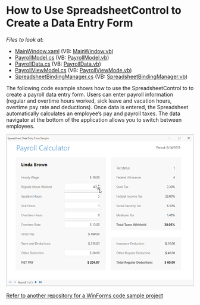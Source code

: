 # How to Use SpreadsheetControl to Create a Data Entry Form

*Files to look at*:

* [MainWindow.xaml](./CS/WpfDataEntryFormSample/MainWindow.xaml) (VB: [MainWindow.vb](./VB/WpfDataEntryFormSample/MainWindow.xaml))
* [PayrollModel.cs](./CS/WpfDataEntryFormSample/PayrollModel.cs) (VB: [PayrollModel.vb](./VB/WpfDataEntryFormSample/PayrollModel.vb))
* [PayrollData.cs](./CS/WpfDataEntryFormSample/PayrollData.cs) (VB: [PayrollData.vb](./VB/WpfDataEntryFormSample/PayrollData.vb))
* [PayrollViewModel.cs](./CS/WpfDataEntryFormSample/PayrollViewModel.cs) (VB: [PayrollViewMode.vb](./VB/WpfDataEntryFormSample.PayrollViewModel.vb))
* [SpreadsheetBindingManager.cs](./CS/WpfDataEntryFormSample/SpreadsheetBindingManager.cs) (VB: [SpreadsheetBindingManager.vb](./VB/WpfDataEntryFormSample/SpreadsheetBindingManager.vb))

The following code example shows how to use the SpreadsheetControl to to create a payroll data entry form. Users can enter payroll information (regular and overtime hours worked, sick leave and vacation hours, overtime pay rate and deductions). Once data is entered, the Spreadsheet automatically calculates an employee’s pay and payroll taxes. The data navigator at the bottom of the application allows you to switch between employees.

![image](./media/project_image.png)

[Refer to another repository for a WinForms code sample project](https://github.com/DevExpress-Examples/how-to-use-spreadsheet-control-to-create-a-data-entry-form)
